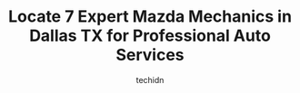 ---
layout: ampstory
image: https://images.unsplash.com/photo-1574524096264-8d7e68d047f3?ixlib=rb-4.0.3&ixid=MnwxMjA3fDB8MHxwaG90by1wYWdlfHx8fGVufDB8fHx8&auto=format&fit=crop&w=640&h=853&q=80
author: techidn
featured: false
description: Looking for reliable and skilled Mazda Mechanic in Dallas TX, USA? Your search ends here with the 7 best Mazda Mechanic in town. With their expertise and commitment to delivering exceptional
title: Locate 7 Expert Mazda Mechanics in Dallas TX for Professional Auto Services
cover:
   title: Locate 7 Expert Mazda Mechanics in Dallas TX for Professional Auto Services
   subtitle: Rickpate
   background: https://images.unsplash.com/photo-1574524096264-8d7e68d047f3?ixlib=rb-4.0.3&ixid=MnwxMjA3fDB8MHxwaG90by1wYWdlfHx8fGVufDB8fHx8&auto=format&fit=crop&w=640&h=853&q=80

pages: 
 - layout: thirds
   top: <h1>#1 Auto Clinique</h1>
   bottom: "<p>Great experience at Auto Clinique.  First time customer but Im sure Ill be back.  They did a great job repainting 3 areas on my suv and also fixing my passenger electri</p>"
   background: https://www.knot35.com/toplist/wp-content/uploads/2023/06/best-mazda-mechanic-1-in-dallas-tx-1685832640.jpeg
   backgroundblur: true
 - layout: thirds
   top: <h1>#2 Knapp Auto Repair</h1>
   bottom: "<p>6606 Northwest Hwy, Dallas, TX 75231, United States</p>"
   background: https://www.knot35.com/toplist/wp-content/uploads/2023/06/best-mazda-mechanic-2-in-dallas-tx-1685832640.jpeg
   cta:
      link: https://www.knot35.com/toplist/locate-7-expert-mazda-mechanics-in-dallas-tx-for-professional-auto-services/
      text: Locate 7 Expert Mazda Mechanics in Dallas TX for Professional Auto Services
 - layout: thirds
   top: <h1>#3 DTX Automotive</h1>
   bottom: "<p>5417 Redfield St, Dallas, TX 75235, United States</p>"
   background: https://www.knot35.com/toplist/wp-content/uploads/2023/06/best-mazda-mechanic-3-in-dallas-tx-1685832640.jpeg
   cta:
      link: https://www.knot35.com/toplist/locate-7-expert-mazda-mechanics-in-dallas-tx-for-professional-auto-services/
      text: Locate 7 Expert Mazda Mechanics in Dallas TX for Professional Auto Services
 - layout: thirds
   top: <h1>#4 DGs Auto Service Center</h1>
   bottom: "<p>2212 N Hampton Rd, Dallas, TX 75208, United States</p>"
   background: https://images.unsplash.com/photo-1549241520-425e3dfc01cb?ixlib=rb-4.0.3&ixid=MnwxMjA3fDB8MHxwaG90by1wYWdlfHx8fGVufDB8fHx8&auto=format&fit=crop&w=640&h=853&q=80
   cta:
      link: https://www.knot35.com/toplist/locate-7-expert-mazda-mechanics-in-dallas-tx-for-professional-auto-services/
      text: Locate 7 Expert Mazda Mechanics in Dallas TX for Professional Auto Services
 - layout: thirds
   top: <h1>#5 K3S Auto Repair</h1>
   bottom: "<p>11038 Grissom Ln, Dallas, TX 75229, United States</p>"
   background: https://images.unsplash.com/photo-1608501821300-4f99e58bba77?ixlib=rb-4.0.3&ixid=MnwxMjA3fDB8MHxwaG90by1wYWdlfHx8fGVufDB8fHx8&auto=format&fit=crop&w=640&h=853&q=80
   cta:
      link: https://www.knot35.com/toplist/locate-7-expert-mazda-mechanics-in-dallas-tx-for-professional-auto-services/
      text: Locate 7 Expert Mazda Mechanics in Dallas TX for Professional Auto Services
 - layout: thirds
   top: <h1>#6 Davis Automotive</h1>
   bottom: "<p>13566 Floyd Cir, Dallas, TX 75243, United States</p>"
   background: https://images.unsplash.com/photo-1515405295579-ba7b45403062?ixlib=rb-4.0.3&ixid=MnwxMjA3fDB8MHxwaG90by1wYWdlfHx8fGVufDB8fHx8&auto=format&fit=crop&w=640&h=853&q=80
   cta:
      link: https://www.knot35.com/toplist/locate-7-expert-mazda-mechanics-in-dallas-tx-for-professional-auto-services/
      text: Locate 7 Expert Mazda Mechanics in Dallas TX for Professional Auto Services
 - layout: thirds
   top: <h1>#7 Town North Mazda Service</h1>
   bottom: "<p>307 S Central Expy, Richardson, TX 75080, United States</p>"
   background: https://images.unsplash.com/photo-1552083974-186346191183?ixlib=rb-4.0.3&ixid=MnwxMjA3fDB8MHxwaG90by1wYWdlfHx8fGVufDB8fHx8&auto=format&fit=crop&w=640&h=853&q=80
   cta:
      link: https://www.knot35.com/toplist/locate-7-expert-mazda-mechanics-in-dallas-tx-for-professional-auto-services/
      text: Locate 7 Expert Mazda Mechanics in Dallas TX for Professional Auto Services
 - layout: thirds
   middle: Continue reading...
   background: https://images.unsplash.com/photo-1489648022186-8f49310909a0?ixlib=rb-4.0.3&ixid=MnwxMjA3fDB8MHxwaG90by1wYWdlfHx8fGVufDB8fHx8&auto=format&fit=crop&w=640&h=853&q=80
   cta:
      link: https://www.knot35.com/toplist/locate-7-expert-mazda-mechanics-in-dallas-tx-for-professional-auto-services/
      text: Locate 7 Expert Mazda Mechanics in Dallas TX for Professional Auto Services
      
---